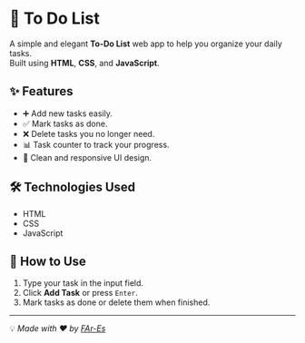 # 📝 To Do List

A simple and elegant **To-Do List** web app to help you organize your daily tasks.  
Built using **HTML**, **CSS**, and **JavaScript**.

## ✨ Features
- ➕ Add new tasks easily.
- ✅ Mark tasks as done.
- ❌ Delete tasks you no longer need.
- 📊 Task counter to track your progress.
- 🎨 Clean and responsive UI design.

## 🛠️ Technologies Used
- HTML
- CSS
- JavaScript

## 📌 How to Use
1. Type your task in the input field.
2. Click **Add Task** or press `Enter`.
3. Mark tasks as done or delete them when finished.

---

💡 _Made with ❤️ by [FAr-Es](https://github.com/FAr-Es)_
